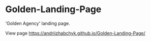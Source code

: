 # Golden-Landing-Page
'Golden Agency' landing page.

View page  https://andriizhabchyk.github.io/Golden-Landing-Page/
